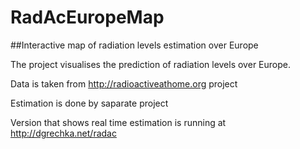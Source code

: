# RadAcEuropeMap

##Interactive map of radiation levels estimation over Europe

The project visualises the prediction of radiation levels over Europe.

Data is taken from http://radioactiveathome.org project

Estimation is done by saparate project


Version that shows real time estimation is running at http://dgrechka.net/radac
